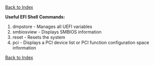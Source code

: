 [Back to Index](../index.md)

**Useful EFI Shell Commands:**  
1. dmpstore   - Manages all UEFI variables  
2. smbiosview - Displays SMBIOS information  
3. reset      - Resets the system
4. pci        - Displays a PCI device list or PCI function configuration space information

[Back to Index](../index.md)
